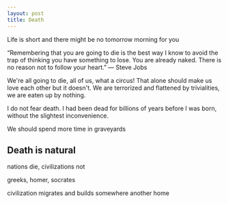 ```yaml
---
layout: post
title: Death
---
```



Life is short and there might be no tomorrow morning for you 

“Remembering that you are going to die is the best way I know to avoid the trap of thinking you have something to lose. You are already naked. There is no reason not to follow your heart.” 
― Steve Jobs

We're all going to die, all of us, what a circus! That alone should make us love each other but it doesn't. We are terrorized and flattened by trivialities, we are eaten up by nothing.

I do not fear death. I had been dead for billions of years before I was born, without the slightest inconvenience.

We should spend more time in graveyards

## Death is natural

nations die, civilizations not 

greeks, homer, socrates

civilization migrates and builds somewhere another home 